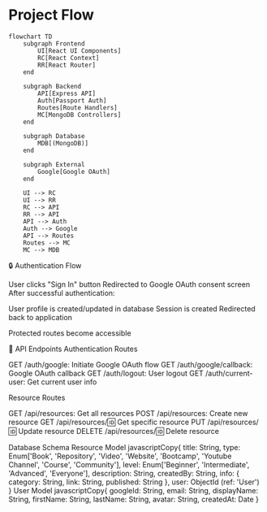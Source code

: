 # Project Flow

```mermaid  
flowchart TD
    subgraph Frontend
        UI[React UI Components]
        RC[React Context]
        RR[React Router]
    end

    subgraph Backend
        API[Express API]
        Auth[Passport Auth]
        Routes[Route Handlers]
        MC[MongoDB Controllers]
    end

    subgraph Database
        MDB[(MongoDB)]
    end

    subgraph External
        Google[Google OAuth]
    end

    UI --> RC
    UI --> RR
    RC --> API
    RR --> API
    API --> Auth
    Auth --> Google
    API --> Routes
    Routes --> MC
    MC --> MDB
```

🔒 Authentication Flow

User clicks "Sign In" button
Redirected to Google OAuth consent screen
After successful authentication:

User profile is created/updated in database
Session is created
Redirected back to application


Protected routes become accessible

🚦 API Endpoints
Authentication Routes

GET /auth/google: Initiate Google OAuth flow
GET /auth/google/callback: Google OAuth callback
GET /auth/logout: User logout
GET /auth/current-user: Get current user info

Resource Routes

GET /api/resources: Get all resources
POST /api/resources: Create new resource
GET /api/resources/:id: Get specific resource
PUT /api/resources/:id: Update resource
DELETE /api/resources/:id: Delete resource

Database Schema
Resource Model
javascriptCopy{
  title: String,
  type: Enum['Book', 'Repository', 'Video', 'Website', 'Bootcamp', 'Youtube Channel', 'Course', 'Community'],
  level: Enum['Beginner', 'Intermediate', 'Advanced', 'Everyone'],
  description: String,
  createdBy: String,
  info: {
    category: String,
    link: String,
    published: String
  },
  user: ObjectId (ref: 'User')
}
User Model
javascriptCopy{
  googleId: String,
  email: String,
  displayName: String,
  firstName: String,
  lastName: String,
  avatar: String,
  createdAt: Date
}

